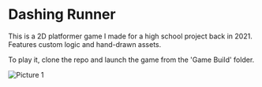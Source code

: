 # Dashing Runner

This is a 2D platformer game I made for a high school project back in 2021. Features custom logic and hand-drawn assets.

To play it, clone the repo and launch the game from the 'Game Build' folder.

![Picture 1](https://github.com/prodanov17/dashing-runner/assets/79107695/31c5fbc4-2f8a-4018-b214-6f14ba2861b2)
